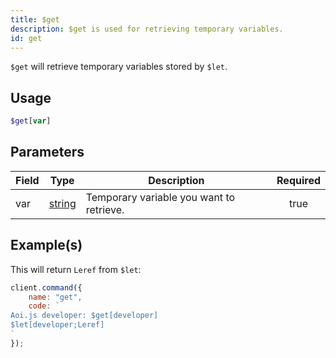 ```yaml
---
title: $get
description: $get is used for retrieving temporary variables.
id: get
---
```


`$get` will retrieve temporary variables stored by `$let`.

## Usage

```php
$get[var]
```

## Parameters

| Field | Type                                                                                              | Description                              | Required |
| ----- | ------------------------------------------------------------------------------------------------- | ---------------------------------------- | :------: |
| var   | [string](https://developer.mozilla.org/en-US/docs/Web/JavaScript/Reference/Global_Objects/String) | Temporary variable you want to retrieve. |   true   |

## Example(s)

This will return `Leref` from `$let`:

```javascript
client.command({
    name: "get",
    code: `
Aoi.js developer: $get[developer]
$let[developer;Leref]
`
});
```
